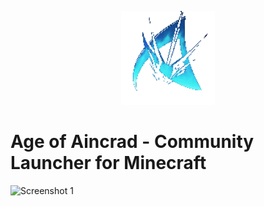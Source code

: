 <p align="center"><img src="./app/assets/images/aoa-logo-animated.gif" width="150px" height="150px" alt="aventium softworks"></p>

# Age of Aincrad - Community Launcher for Minecraft

![Screenshot 1](https://i.imgur.com/sONkMWE.png)

